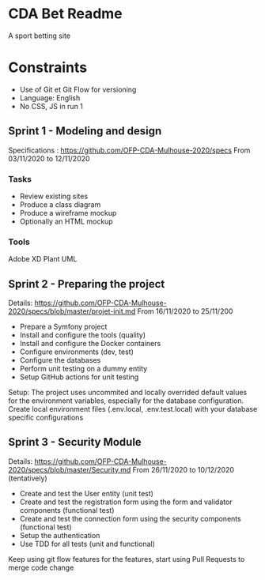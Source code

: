 # CDA Bet Readme

A sport betting site

# Constraints

- Use of Git et Git Flow for versioning
- Language: English
- No CSS, JS in run 1

## Sprint 1 - Modeling and design

Specifications : https://github.com/OFP-CDA-Mulhouse-2020/specs
From 03/11/2020 to 12/11/2020

### Tasks

- Review existing sites
- Produce a class diagram
- Produce a wireframe mockup
- Optionally an HTML mockup

### Tools

Adobe XD
Plant UML

## Sprint 2 - Preparing the project

Details: https://github.com/OFP-CDA-Mulhouse-2020/specs/blob/master/projet-init.md
From 16/11/2020 to 25/11/200

- Prepare a Symfony project
- Install and configure the tools (quality)
- Install and configure the Docker containers
- Configure environments (dev, test)
- Configure the databases
- Perform unit testing on a dummy entity
- Setup GitHub actions for unit testing

Setup: The project uses uncommited and locally overrided default values for the environment variables, especially for the database configuration. Create local environment files (.env.local, .env.test.local) with your database specific configurations

## Sprint 3 - Security Module

Details: https://github.com/OFP-CDA-Mulhouse-2020/specs/blob/master/Security.md
From 26/11/2020 to 10/12/2020 (tentatively)

- Create and test the User entity (unit test)
- Create and test the registration form using the form and validator components (functional test)
- Create and test the connection form using the security components (functional test)
- Setup the authentication
- Use TDD for all tests (unit and functional)

Keep using git flow features for the features, start using Pull Requests to merge code change
